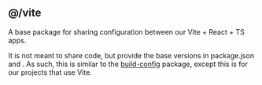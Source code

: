## @/vite

A base package for sharing configuration between our Vite + React + TS apps.

It is not meant to share code, but provide the base versions in package.json and
. As
such, this is similar to the [build-config](../build-config/README.md) package,
except this is for our projects that use Vite.
